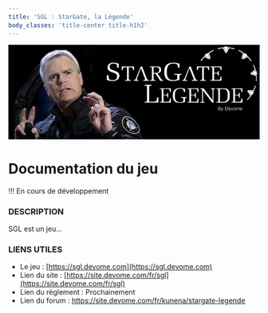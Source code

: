 ```yaml
---
title: 'SGL : StarGate, la Légende'
body_classes: 'title-center title-h1h2'
---
```


![](StarGate%20Legende%20Oneil.png)

# Documentation du jeu

!!! En cours de développement

### DESCRIPTION

SGL est un jeu...

### LIENS UTILES

* Le jeu : [https://sgl.devome.com](https://sgl.devome.com) 
* Lien du site : [https://site.devome.com/fr/sgl](https://site.devome.com/fr/sgl) 
* Lien du règlement : Prochainement
* Lien du forum : https://site.devome.com/fr/kunena/stargate-legende